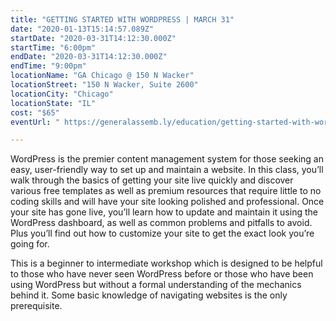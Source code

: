 ```yaml
---
title: "GETTING STARTED WITH WORDPRESS | MARCH 31"
date: "2020-01-13T15:14:57.089Z"
startDate: "2020-03-31T14:12:30.000Z"
startTime: "6:00pm"
endDate: "2020-03-31T14:12:30.000Z"
endTime: "9:00pm"
locationName: "GA Chicago @ 150 N Wacker"
locationStreet: "150 N Wacker, Suite 2600"
locationCity: "Chicago"
locationState: "IL"
cost: "$65"
eventUrl: " https://generalassemb.ly/education/getting-started-with-wordpress/chicago/97242"

---
```


WordPress is the premier content management system for those seeking an easy, user-friendly way to set up and maintain a website. In this class, you’ll walk through the basics of getting your site live quickly and discover various free templates as well as premium resources that require little to no coding skills and will have your site looking polished and professional. Once your site has gone live, you’ll learn how to update and maintain it using the WordPress dashboard, as well as common problems and pitfalls to avoid. Plus you’ll find out how to customize your site to get the exact look you’re going for.

This is a beginner to intermediate workshop which is designed to be helpful to those who have never seen WordPress before or those who have been using WordPress but without a formal understanding of the mechanics behind it. Some basic knowledge of navigating websites is the only prerequisite.

